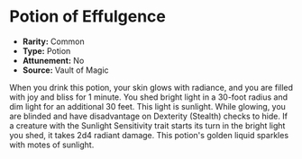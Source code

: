 # Potion of Effulgence

- **Rarity:** Common
- **Type:** Potion
- **Attunement:** No
- **Source:** Vault of Magic

When you drink this potion, your skin glows with radiance, and you are filled with joy and bliss for 1 minute. You shed bright light in a 30-foot radius and dim light for an additional 30 feet. This light is sunlight. While glowing, you are blinded and have disadvantage on Dexterity (Stealth) checks to hide. If a creature with the Sunlight Sensitivity trait starts its turn in the bright light you shed, it takes 2d4 radiant damage. This potion's golden liquid sparkles with motes of sunlight.
